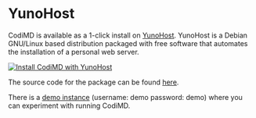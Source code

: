 YunoHost
===

CodiMD is available as a 1-click install on [YunoHost](https://yunohost.org/).  YunoHost is a Debian GNU/Linux based distribution packaged with free software that automates the installation of a personal web server.

[![Install CodiMD with YunoHost](https://install-app.yunohost.org/install-with-yunohost.png)](https://install-app.yunohost.org/?app=codimd)

The source code for the package can be found [here](https://github.com/YunoHost-Apps/codimd_ynh).

There is a [demo instance](https://demo.yunohost.org) (username: demo password: demo) where you can experiment with running CodiMD.